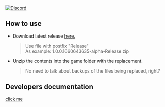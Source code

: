 [![Discord](https://img.shields.io/discord/606442027873206292?style=for-the-badge&label=Discor%20server)](http://discord.gg/SequFJP)

## How to use

- Download latest release [here.](https://github.com/SoulWorkerResearch/swp-loader/releases)
  > Use file with postfix "Release"  
  > As example: 1.0.0.1660643635-alpha-Release.zip
- Unzip the contents into the game folder with the replacement.
  > No need to talk about backups of the files being replaced, right?

## Developers documentation
[click me](https://github.com/SoulWorkerResearch/swp-sdk-docs)
